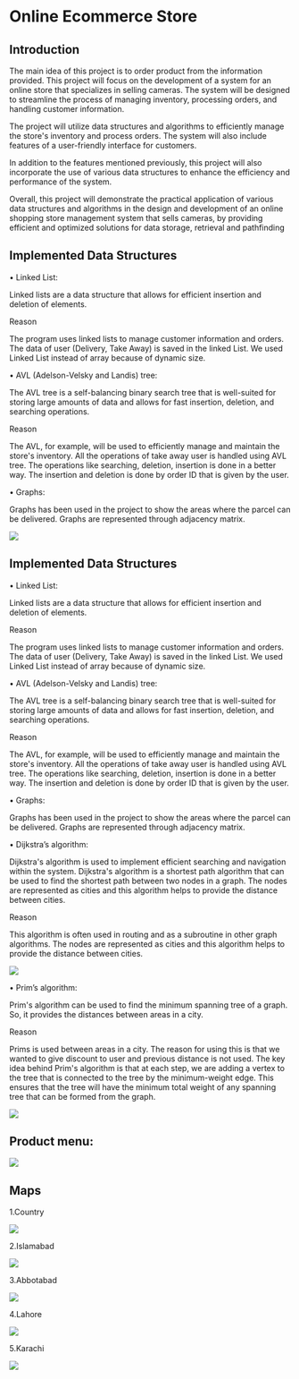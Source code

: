 
# Online Ecommerce Store





## Introduction
The main idea of this project is to order product from the information provided. This project will focus on the development of a system for an online store that specializes in selling cameras. The system will be designed to streamline the process of managing inventory, processing orders, and handling customer information.

The project will utilize data structures and algorithms to efficiently manage the store's inventory and process orders. The system will also include features of a user-friendly interface for customers.

In addition to the features mentioned previously, this project will also incorporate the use of various data structures to enhance the efficiency and performance of the system.

Overall, this project will demonstrate the practical application of various data structures and algorithms in the design and development of an online shopping store management system that sells cameras, by providing efficient and optimized solutions for data storage, retrieval and pathfinding

## Implemented Data Structures
•	Linked List:

Linked lists are a data structure that allows for efficient insertion and deletion of elements.

Reason

The program uses linked lists to manage customer information and orders. The data of user (Delivery, Take Away) is saved in the linked List. We used Linked List instead of array because of dynamic size.

•	AVL (Adelson-Velsky and Landis) tree:

The AVL tree is a self-balancing binary search tree that is well-suited for storing large amounts of data and allows for fast insertion, deletion, and searching operations.

Reason

The AVL, for example, will be used to efficiently manage and maintain the store's inventory. All the operations of take away user is handled using AVL tree.  The operations like searching, deletion, insertion is done in a better way. The insertion and deletion is done by order ID that is given by the user.

•	Graphs:

Graphs has been used in the project to show the areas where the parcel can be delivered. Graphs are represented through adjacency matrix.





![](/images/11.png)


## Implemented Data Structures
•	Linked List:

Linked lists are a data structure that allows for efficient insertion and deletion of elements.

Reason

The program uses linked lists to manage customer information and orders. The data of user (Delivery, Take Away) is saved in the linked List. We used Linked List instead of array because of dynamic size.

•	AVL (Adelson-Velsky and Landis) tree:

The AVL tree is a self-balancing binary search tree that is well-suited for storing large amounts of data and allows for fast insertion, deletion, and searching operations.

Reason

The AVL, for example, will be used to efficiently manage and maintain the store's inventory. All the operations of take away user is handled using AVL tree.  The operations like searching, deletion, insertion is done in a better way. The insertion and deletion is done by order ID that is given by the user.

•	Graphs:

Graphs has been used in the project to show the areas where the parcel can be delivered. Graphs are represented through adjacency matrix.




•	Dijkstra’s algorithm:

Dijkstra's algorithm is used to implement efficient searching and navigation within the system. Dijkstra's algorithm is a shortest path algorithm that can be used to find the shortest path between two nodes in a graph. The nodes are represented as cities and this algorithm helps to provide the distance between cities.

Reason

This algorithm is often used in routing and as a subroutine in other graph algorithms. The nodes are represented as cities and this algorithm helps to provide the distance between cities.


![](/images/33.png)

•	Prim’s algorithm:

Prim's algorithm can be used to find the minimum spanning tree of a graph. So, it provides the distances between areas in a city.

Reason

Prims is used between areas in a city. The reason for using this is that we wanted to give discount to user  and previous distance is not used. The key idea behind Prim's algorithm is that at each step, we are adding a vertex to the tree that is connected to the tree by the minimum-weight edge. This ensures that the tree will have the minimum total weight of any spanning tree that can be formed from the graph.


![](/images/22.png)

## Product menu:
![](/images/44.png)

## Maps

1.Country

![](/images/55.png)

2.Islamabad

![](/images/66.png)

3.Abbotabad

![](/images/77.png)

4.Lahore

![](/images/99.png)

5.Karachi

![](/images/88.png)
